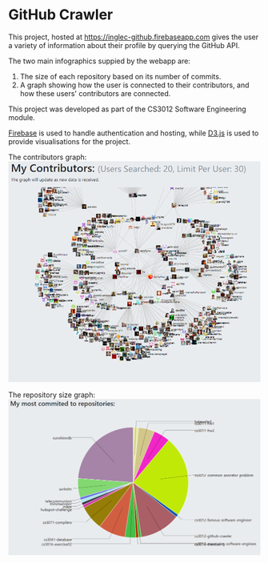 # GitHub Crawler

This project, hosted at https://inglec-github.firebaseapp.com gives the user a variety of information about their profile by querying the GitHub API.

The two main infographics suppied by the webapp are:
1) The size of each repository based on its number of commits.
2) A graph showing how the user is connected to their contributors, and how these users' contributors are connected.

This project was developed as part of the CS3012 Software Engineering module.

[Firebase](https://firebase.google.com) is used to handle authentication and hosting, while [D3.js](https://d3js.org/) is used to provide visualisations for the project.

The contributors graph:
![graph](screenshots/graph.png)

The repository size graph:
![pie](screenshots/pie.png)
